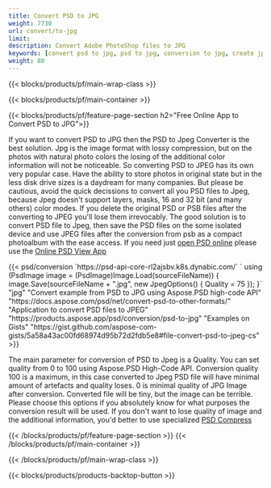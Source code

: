 ```yaml
---
title: Convert PSD to JPG
weight: 7730
url: convert/to-jpg
limit: 
description: Convert Adobe PhotoShop files to JPG
keywords: [convert psd to jpg, psd to jpg, conversion to jpg, create jpg from psd, print psd as jpg]
weight: 80
---
```


{{< blocks/products/pf/main-wrap-class >}}

{{< blocks/products/pf/main-container >}}

{{< blocks/products/pf/feature-page-section h2="Free Online App to Convert PSD to JPG">}}
<p>If you want to convert PSD to JPG then the PSD to Jpeg Converter is the best solution. Jpg is the image format with lossy compression, but on the photos with natural photo colors the losing of the additional color information will not be noticeable. So converting PSD to JPEG has its own very popular case. Have the ability to store photos in original state but in the less disk drive sizes is a daydream for many companies. But please be cautious, avoid the quick decissions to convert all you PSD files to Jpeg, because Jpeg doesn't support layers, masks, 16 and 32 bit (and many others) color modes. If you delete the original PSD or PSB files after the converting to JPEG you'll lose them irrevocably. The good solution is to convert PSD file to Jpeg, then save the PSD files on the some isolated device and use JPEG files after the conversion from psb as a compact photoalbum with the ease access. If you need just <a href="/psd/view">open PSD online</a> please use the <a href="/psd/view">Online PSD View App</a></p>
{{< psd/conversion 
`https://psd-api-core-rl2ajsbv.k8s.dynabic.com/` 
`    using (PsdImage image = (PsdImage)Image.Load(sourceFileName))
    {
        image.Save(sourceFileName + ".jpg",  new JpegOptions() { Quality = 75 });
    }`
		"jpg"
"Convert example from PSD to JPG using Aspose.PSD high-code API"  "https://docs.aspose.com/psd/net/convert-psd-to-other-formats/" 
"Application to convert PSD files to JPEG" "https://products.aspose.app/psd/conversion/psd-to-jpg"
"Examples on Gists" "https://gist.github.com/aspose-com-gists/5a58a43ac00fd68974d95b72d2fdb5e8#file-convert-psd-to-jpeg-cs"
>}}
<p>The main parameter for conversion of PSD to Jpeg is a Quality. You can set quality from 0 to 100 using Aspose.PSD High-Code API. Conversion quality 100 is a maximum, in this case converted to Jpeg PSD file will have minimal amount of artefacts and quality loses. 0 is minimal quality of JPG Image after conversion. Converted file will be tiny, but the image can be terrible. Please choose this options if you absolutely know for what purposes the conversion result will be used. If you don't want to lose quality of image and the additional information, you'd better to use specialized <a href="/psd/reduce-size">PSD Compress</a></p>
{{< /blocks/products/pf/feature-page-section >}}
{{< /blocks/products/pf/main-container >}}


{{< /blocks/products/pf/main-wrap-class >}}

{{< blocks/products/products-backtop-button >}}
